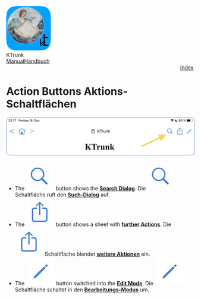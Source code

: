 
<div class="logoRow">
  <div class="logoColumn logoColumnLeft">
    <img src="./../logo120.png">
  </div>
  <div class="logoColumn logoColumnRight">
    <div class="vCentered">
      <div class="logoTitle">KTrunk</div>
      <div class="logoTitle"><a href="./../Manual.html"><span class="en">Manual</span><span class="de">Handbuch</span></a></div>
      <div class="logoDescription" style="text-align: right;"><a href="Index.html">Index</a></div>
    </div>
  </div>
</div>


<h1>
  <span class="en">Action Buttons</span>
  <span class="de">Aktions-Schaltflächen</span>
</h1>
<img src="ActionButtons.jpg" style="border: 2px solid #B0C4DE; border-radius: 10px;">
<ul>
  <li>
    <span class="en">The <img src="buttons/search.jpg" class="appButton"> button shows the <b><a href="SearchDialog.html">Search Dialog</a></b>.</span>
    <span class="de">Die <img src="buttons/search.jpg" class="appButton"> Schaltfläche ruft den <b><a href="SearchDialog.html">Such-Dialog</a></b> auf.</span>
  </li>
  <li>
    <span class="en">The <img src="buttons/actions.jpg" class="appButton"> button shows a sheet with <b><a href="FurtherActions.html">further Actions</a></b>.</span>
    <span class="de">Die <img src="buttons/actions.jpg" class="appButton"> Schaltfläche blendet <b><a href="FurtherActions.html">weitere Aktionen</a></b> ein.</span>
  </li>
  <li>
    <span class="en">The <img src="buttons/edit.jpg" class="appButton"> button switched into the <b><a href="EditMode.html">Edit Mode</a></b>.</span>
    <span class="de">Die <img src="buttons/edit.jpg" class="appButton"> Schaltfläche schaltet in den <b><a href="EditMode.html">Bearbeitungs-Modus</a></b> um.</span>
  </li>
</ul>
